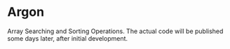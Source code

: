 # Argon
Array Searching and Sorting Operations.
The actual code will be published some days later, after initial development. 
